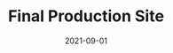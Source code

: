 ---
title:  "Final Production Site"
permalink: false
date: 2021-09-01
draft: false
columns: "col-12"
images: [{"src": "2022-06-intranet-375-home.webp",
    "title":"Landing page - Mobile size",
    "caption": true,
    "columns": "col-6 sm-2 md-2 lg-1 ",
    "order": 2
},{"src": "2022-06-intranet-1280-home.webp",
    "title":"Landing page - Desktop size",
    "caption": true,
    "columns": "col-6 col col-6 md-4 lg-3 ",
    "order": 2
},{"src": "2022-06-intranet-1280-history.webp",
    "title":"FIFCO History page - Desktop size",
    "caption": true,
    "columns": "col-6 sm-4 md-3 lg-2 ",
    "order": 2
},{"src": "2022-06-intranet-1280-teams.webp",
    "title":"Teams page - Desktop size",
    "caption": true,
    "columns": "col-6 sm-4 md-3 lg-2 ",
    "order": 2
},{"src": "2022-06-intranet-1280-team-comms.webp",
    "title":"Example Team page - Desktop size",
    "caption": true,
    "columns": "col-6 sm-4 md-3 lg-2 ",
    "order": 2
},{"src": "2022-06-intranet-1280-brands.webp",
    "title":"Brands page - Desktop size",
    "caption": true,
    "columns": "col-6 sm-6 md-3 lg-2 ",
    "order": 2
},{"src": "2022-06-intranet-1280-apps.webp",
    "title":"Apps page - Desktop size",
    "caption": true,
    "columns": "col-6 sm-4 md-3 lg-2 ",
    "order": 2
},{"src": "2022-06-intranet-1280-contact.webp",
    "title":"Contact page - Desktop size",
    "caption": true,
    "columns": "col-6 sm-4 md-4 lg-2 ",
    "order": 2
},{"src": "2022-06-intranet-1280-resources.webp",
    "title":"Resources page - Desktop size",
    "caption": true,
    "columns": "col-6 sm-4 md-3 lg-2 ",
    "order": 2
}]
---